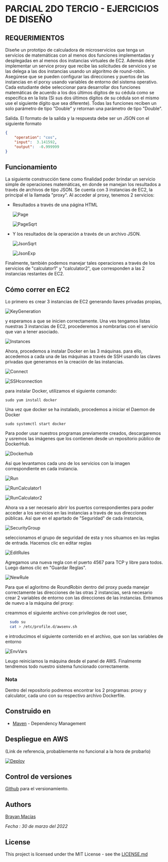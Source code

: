 # PARCIAL 2DO TERCIO - EJERCICIOS DE DISEÑO

## REQUERIMIENTOS
Diseñe un prototipo de calculadora de microservicios que tenga un servicios de matemáticas con al menos dos funciones implementadas y desplegadas en al menos dos instancias virtuales de EC2. Además debe implementar un service proxy que recibe las solicitudes de servicios y se las delega a las dos instancias usando un algoritmo de round-robin. Asegúrese que se pueden configurar las direcciones y puertos de las instancias en el porxy usando variables de entorno del sistema operativo. Cada estudiante debe seleccionar para desarrollar dos funciones matemáticas de acuerdo a los dos últimos dígitos de su cédula como se especifica en la lista (Si sus dos últimos dígitos de su cédula son el mismo use el siguiente dígito que sea diferente). Todas las funciones reciben un solo parámetro de tipo "Double" y retornan una parámetro de tipo "Double".

Salida. El formato de la salida y la respuesta debe ser un JSON con el siguiente formato
```JSON
{
    "operation": "cos",
    "input":  3.141592,
    "output":  -0.999999
}
```
## Funcionamiento
La siguiente construcción tiene como finalidad poder brindar un servicio simple de operaciones matemáticas, en donde se manejan los resultados a través de archivos de tipo JSON.
Se cuenta con 3 instancias de EC2, la principal el la llamada "proxy".
Al acceder al proxy, tenemos 2 servicios:
- Resultados a través de una página HTML
  
  ![Page](https://github.com/Brayandres/AREP-PARCIAL-2DO-CORTE/blob/main/Evidence/Working/Pagex.jpg)

  ![PageSqrt](https://github.com/Brayandres/AREP-PARCIAL-2DO-CORTE/blob/main/Evidence/Working/PageSqrtx.jpg)  

- Y los resultados de la operación a través de un archivo JSON.
  
  ![JsonSqrt](https://github.com/Brayandres/AREP-PARCIAL-2DO-CORTE/blob/main/Evidence/Working/JsonSqrtx.jpg)

  ![JsonExp](https://github.com/Brayandres/AREP-PARCIAL-2DO-CORTE/blob/main/Evidence/Working/JsonExpx.jpg)

Finalmente, también podemos manejar tales operaciones a través de los servicios de "calculator1" y "calculator2", que corresponden a las 2 instancias restantes de  EC2.

## Cómo correr en EC2
Lo primero es crear 3 instancias de EC2 generando llaves privadas propias,

![KeyGeneration](https://github.com/Brayandres/AREP-PARCIAL-2DO-CORTE/blob/main/Evidence/KeyGenerationx.jpg)

y esperamos a que se inicien correctamente.
Una ves tengamos listas nuestras 3 instancias de EC2, procederemos a nombrarlas con el servicio que van a tener asociado.

![Instances](https://github.com/Brayandres/AREP-PARCIAL-2DO-CORTE/blob/main/Evidence/Instancesx.jpg)

Ahora, procedemos a instalar Docker en las 3 máquinas.
para ello, accedemos a cada una de las máquinas a través de SSH usando las claves privadas que generamos en la creación de las instancias.

![Connect](https://github.com/Brayandres/AREP-PARCIAL-2DO-CORTE/blob/main/Evidence/Connectx.jpg)

![SSHconnection](https://github.com/Brayandres/AREP-PARCIAL-2DO-CORTE/blob/main/Evidence/SSHConnectionx.jpg)

para instalar Docker, utilizamos el siguiente comando:

```sudo yum install docker```

Una vez que docker se ha instalado, procedemos a iniciar el Daemon de Docker

```sudo systemctl start docker```

Para poder usar nuestros programas previamente creados, descargaremos y usremos las imágenes que los contienen desde un repositorio público de DockerHub.

![Dockerhub](https://github.com/Brayandres/AREP-PARCIAL-2DO-CORTE/blob/main/Evidence/Docker/Captura%20Docker%20Hubx.jpg)

Así que levantamos cada uno de los servicios con la imagen correspondiente en cada instancia.

![Run](https://github.com/Brayandres/AREP-PARCIAL-2DO-CORTE/blob/main/Evidence/Docker/Runx.jpg)

![RunCalculator1](https://github.com/Brayandres/AREP-PARCIAL-2DO-CORTE/blob/main/Evidence/Docker/RunCalc1x.jpg)

![RunCalculator2](https://github.com/Brayandres/AREP-PARCIAL-2DO-CORTE/blob/main/Evidence/Docker/RunCalc2x.jpg)

Ahora va a ser necesario abrir los puertos correspondientes para poder acceder a los servicios en las instancias a través de sus direcciones públicas.
Así que en el apartado de "Seguridad" de cada instancia,

![SecurityGroup](https://github.com/Brayandres/AREP-PARCIAL-2DO-CORTE/blob/main/Evidence/SecurityGroupx.jpg)

seleccionamos el grupo de seguridad de esta y nos situamos en las reglas de entrada.
Hacemos clic en editar reglas

![EditRules](https://github.com/Brayandres/AREP-PARCIAL-2DO-CORTE/blob/main/Evidence/EditRulesx.jpg)

Agregamos una nueva regla con el puerto 4567 para TCP y libre para todos. Luego damos clic en "Guardar Reglas".

![NewRule](https://github.com/Brayandres/AREP-PARCIAL-2DO-CORTE/blob/main/Evidence/NewRulex.jpg)

Para que el agloritmo de RoundRobin dentro del proxy pueda manejar correctamente las direcciones de las otras 2 instancias, será necesario crear 2 variables de entorno con las direcciones de las instancias.
Entramos de nuevo a la máquina del proxy:

creammos el siguiente archivo con privilegios de root user,
```bash
  sudo su
  cat > /etc/profile.d/awsenv.sh

```
e introducimos el siguiente contenido en el archivo, que son las variables de entorno

![EnvVars](https://github.com/Brayandres/AREP-PARCIAL-2DO-CORTE/blob/main/Evidence/EnvVarsx.jpg)

Leugo reiniciamos la máquina desde el panel de AWS.
Finalmente tendremos todo nuestro sistema funcionado correctamente.

### Nota
Dentro del repositorio podremos encontrar los 2 programas: proxy y calculator, cada uno con su respectivo archivo Dockerfile.


## Construido en

* [Maven](https://maven.apache.org/) - Dependency Management

## Despliegue en AWS
(Link de referencia, probablemente no funcional a la hora de probarlo)

[![Deploy](https://pbs.twimg.com/profile_images/1377340526890872832/Qvi0U8pF_200x200.jpg)](http://ec2-54-211-18-5.compute-1.amazonaws.com:4567)

## Control de versiones 

[Github](https://github.com/) para el versionamiento.

## Authors

[Brayan Macías](https://github.com/brayandres) 

_Fecha : 30 de marzo del 2022_ 

## License

This project is licensed under the MIT License - see the [LICENSE.md](LICENSE)